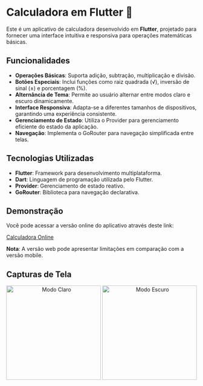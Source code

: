 # Calculadora em Flutter 🧮

Este é um aplicativo de calculadora desenvolvido em **Flutter**, projetado para fornecer uma interface intuitiva e responsiva para operações matemáticas básicas.

## Funcionalidades

- **Operações Básicas**: Suporta adição, subtração, multiplicação e divisão.
- **Botões Especiais**: Inclui funções como raiz quadrada (√), inversão de sinal (±) e porcentagem (%).
- **Alternância de Tema**: Permite ao usuário alternar entre modos claro e escuro dinamicamente.
- **Interface Responsiva**: Adapta-se a diferentes tamanhos de dispositivos, garantindo uma experiência consistente.
- **Gerenciamento de Estado**: Utiliza o Provider para gerenciamento eficiente do estado da aplicação.
- **Navegação**: Implementa o GoRouter para navegação simplificada entre telas.

## Tecnologias Utilizadas

- **Flutter**: Framework para desenvolvimento multiplataforma.
- **Dart**: Linguagem de programação utilizada pelo Flutter.
- **Provider**: Gerenciamento de estado reativo.
- **GoRouter**: Biblioteca para navegação declarativa.

## Demonstração

Você pode acessar a versão online do aplicativo através deste link:

[Calculadora Online](https://virtual-cell-phone.vercel.app/app/Calculadora)

**Nota**: A versão web pode apresentar limitações em comparação com a versão mobile.

## Capturas de Tela
<p align="center">
  <img src="https://github.com/user-attachments/assets/212839c0-2eda-4604-8d77-fc6416b506f7" alt="Modo Claro" width="250"/>
  <img src="https://github.com/user-attachments/assets/5133e2f1-26d7-4c10-b869-ff647afd00e9" alt="Modo Escuro" width="250"/>
</p>
